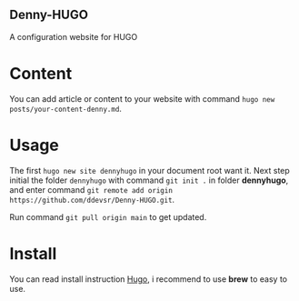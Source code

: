## Denny-HUGO
A configuration website for HUGO

# Content

You can add article or content to your website with command ``hugo new posts/your-content-denny.md``.

# Usage

The first ``hugo new site dennyhugo`` in your document root want it. Next step initial the folder ``dennyhugo`` with command ``git init .`` in folder **dennyhugo**, and enter command ``git remote add origin https://github.com/ddevsr/Denny-HUGO.git``.

Run command ``git pull origin main`` to get updated.

# Install

You can read install instruction [Hugo](https://gohugo.io/getting-started/installing/), i recommend to use **brew** to easy to use.